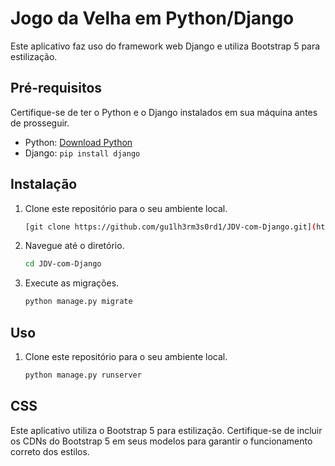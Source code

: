 # Jogo da Velha em Python/Django

Este aplicativo faz uso do framework web Django e utiliza Bootstrap 5 para estilização.

## Pré-requisitos

Certifique-se de ter o Python e o Django instalados em sua máquina antes de prosseguir.

- Python: [Download Python](https://www.python.org/downloads/)
- Django: `pip install django`

## Instalação

1. Clone este repositório para o seu ambiente local.

   ```bash
   [git clone https://github.com/gu1lh3rm3s0rd1/JDV-com-Django.git](https://github.com/gu1lh3rm3s0rd1/JDV-com-Django.git)

2. Navegue até o diretório.
 
    ```bash
    cd JDV-com-Django

3. Execute as migrações.
 
    ```bash
    python manage.py migrate

## Uso

1. Clone este repositório para o seu ambiente local.

   ```bash
   python manage.py runserver

## CSS

Este aplicativo utiliza o Bootstrap 5 para estilização. Certifique-se de incluir os CDNs do Bootstrap 5 em seus modelos para garantir o funcionamento correto dos estilos.

<link href="https://cdn.jsdelivr.net/npm/bootstrap@5.3.2/dist/css/bootstrap.min.css" rel="stylesheet" 
   integrity="sha384-T3c6CoIi6uLrA9TneNEoa7RxnatzjcDSCmG1MXxSR1GAsXEV/Dwwykc2MPK8M2HN" crossorigin="anonymous">
<script src="https://cdn.jsdelivr.net/npm/bootstrap@5.3.2/dist/js/bootstrap.bundle.min.js" 
   integrity="sha384-C6RzsynM9kWDrMNeT87bh95OGNyZPhcTNXj1NW7RuBCsyN/o0jlpcV8Qyq46cDfL" crossorigin="anonymous"></script>